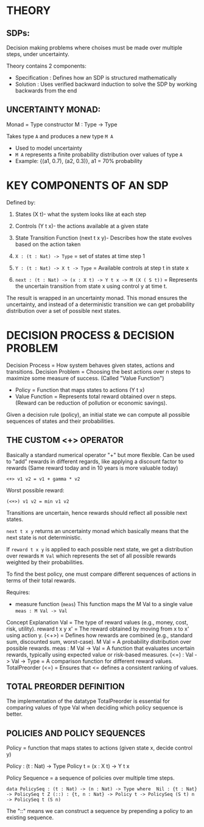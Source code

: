 # THEORY 

## SDPs:

Decision making problems where choises must be made over multiple steps, under uncertainty.

Theory contains 2 components:
- Specification : Defines how an SDP is structured mathematically
- Solution      : Uses verified backward induction to solve the SDP by working backwards from the end 

## UNCERTAINTY MONAD:

Monad = Type constructor
M : Type -> Type

Takes type `A` and produces a new type `M A` 

- Used to model uncertainty
- `M A` represents a finite probability distribution over values of type `A`
- Example: {(a1, 0.7), (a2, 0.3)}, a1 = 70% probability



# KEY COMPONENTS OF AN SDP
Defined by:
1) States (X t)- what the system looks like at each step
2) Controls (Y t x)- the actions available at a given state
3) State Transition Function (next t x y)- Describes how the state evolves based on the action taken

1) `X : (t : Nat) -> Type` = set of states at time step 1
2) `Y : (t : Nat) -> X t -> Type` = Available controls at step t in state x
3) `next : (t : Nat) -> (x : X t) -> Y t x -> M (X ( S t))` = Represents the uncertain transition from state x using control y at time t.

The result is wrapped in an uncertainty monad.
This monad ensures the uncertainty, and instead of a deterministic transition we can get probability distribution over a set of possible next states.

# DECISION PROCESS & DECISION PROBLEM
Decision Process = How system behaves given states, actions and transitions.
Decision Problem = Choosing the best actions over n steps to maximize some measure of success. (Called "Value Function")

- Policy         = Function that maps states to actions (Y t x)
- Value Function = Represents total reward obtained over n steps. (Reward can be reduction of pollution or economic savings).

Given a decision rule (policy), an initial state we can compute all possible sequences of states and their probabilities.

## THE CUSTOM <+> OPERATOR

Basically a standard numerical operator "+" but more flexible.
Can be used to "add" rewards in different regards, like applying a discount factor to rewards (Same reward today and in 10 years is more valuable today)

`<+> v1 v2 = v1 + gamma * v2`

Worst possible reward:

`(<+>) v1 v2 = min v1 v2`


Transitions are uncertain, hence rewards should reflect all possible next states.

`next t x y` returns an uncertainty monad which basically means that the next state is not deterministic.

If `reward t x y` is applied to each possible next state, we get a distribution over rewards `M Val` which represents the set of all possible rewards weighted by their probabilities.

To find the best policy, one must compare different sequences of actions in terms of their total rewards.

Requires: 

- measure function (`meas`)
This function maps the M Val to a single value
`meas : M Val -> Val `


Concept	Explanation
Val	                      = The type of reward values (e.g., money, cost, risk, utility).
reward t x y x'	          = The reward obtained by moving from x to x' using action y.
(<+>)	                  = Defines how rewards are combined (e.g., standard sum, discounted sum, worst-case).
M Val	                  = A probability distribution over possible rewards.
meas : M Val -> Val	      = A function that evaluates uncertain rewards, typically using expected value or risk-based measures.
(<=) : Val -> Val -> Type = A comparison function for different reward values.
TotalPreorder (<=)	      = Ensures that <= defines a consistent ranking of values.


## TOTAL PREORDER DEFINITION 

The implementation of the datatype TotalPreorder is essential for comparing values of type Val when deciding which policy sequence is better. 

## POLICIES AND POLICY SEQUENCES 
Policy          = function that maps states to actions (given state x, decide control y)

Policy : (t : Nat)   -> Type
Policy t = (x : X t) -> Y t x


Policy Sequence = a sequence of policies over multiple time steps.

`data PolicySeq : (t : Nat) -> (n : Nat) -> Type where 
    Nil : {t : Nat} -> PolicySeq t Z
    (::) : {t, n : Nat} -> Policy t -> PolicySeq (S t) n -> PolicySeq t (S n)`

The "::" means we can construct a sequence by prepending a policy to an existing sequence.



